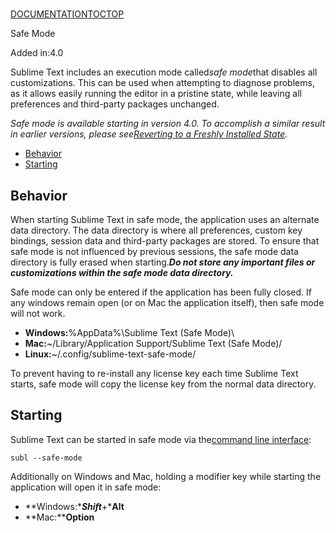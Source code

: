 # 

[DOCUMENTATION](index)[TOC](safe_mode#toc)[TOP](safe_mode#)

Safe Mode

Added in:4.0

Sublime Text includes an execution mode called*safe mode*that disables all customizations. This can be used when attempting to diagnose problems, as it allows easily running the editor in a pristine state, while leaving all preferences and third-party packages unchanged.

*Safe mode is available starting in version 4.0. To accomplish a similar result in earlier versions, please see[Reverting to a Freshly Installed State](revert).*

*   [Behavior](safe_mode#behavior)
*   [Starting](safe_mode#starting)

## Behavior

When starting Sublime Text in safe mode, the application uses an alternate data directory. The data directory is where all preferences, custom key bindings, session data and third-party packages are stored. To ensure that safe mode is not influenced by previous sessions, the safe mode data directory is fully erased when starting.***Do not store any important files or customizations within the safe mode data directory.***

Safe mode can only be entered if the application has been fully closed. If any windows remain open (or on Mac the application itself), then safe mode will not work.

*   **Windows:**%AppData%\\Sublime Text (Safe Mode)\\
*   **Mac:**~/Library/Application Support/Sublime Text (Safe Mode)/
*   **Linux:**~/.config/sublime-text-safe-mode/

To prevent having to re-install any license key each time Sublime Text starts, safe mode will copy the license key from the normal data directory.

## Starting

Sublime Text can be started in safe mode via the[command line interface](command_line):

~~~
subl --safe-mode

~~~

Additionally on Windows and Mac, holding a modifier key while starting the application will open it in safe mode:

*   **Windows:****Shift***+***Alt**
*   **Mac:****Option**